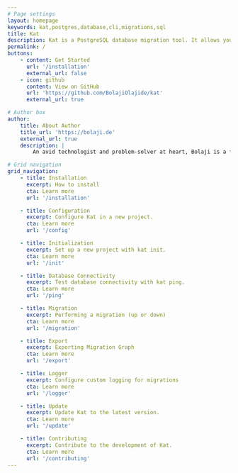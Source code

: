 ```yaml
---
# Page settings
layout: homepage
keywords: kat,postgres,database,cli,migrations,sql
title: Kat
description: Kat is a PostgreSQL database migration tool. It allows you run your migrations with raw SQL files.
permalink: /
buttons:
    - content: Get Started
      url: '/installation'
      external_url: false
    - icon: github
      content: View on GitHub
      url: 'https://github.com/BolajiOlajide/kat'
      external_url: true

# Author box
author:
    title: About Author
    title_url: 'https://bolaji.de'
    external_url: true
    description: |
        An avid technologist and problem-solver at heart, Bolaji is a full-stack software engineer with over 5 years of experience, currently boosting developer productivity at Sourcegraph.

# Grid navigation
grid_navigation:
    - title: Installation
      excerpt: How to install
      cta: Learn more
      url: '/installation'

    - title: Configuration
      excerpt: Configure Kat in a new project.
      cta: Learn more
      url: '/config'

    - title: Initialization
      excerpt: Set up a new project with kat init.
      cta: Learn more
      url: '/init'

    - title: Database Connectivity
      excerpt: Test database connectivity with kat ping.
      cta: Learn more
      url: '/ping'

    - title: Migration
      excerpt: Performing a migration (up or down)
      cta: Learn more
      url: '/migration'

    - title: Export
      excerpt: Exporting Migration Graph
      cta: Learn more
      url: '/export'

    - title: Logger
      excerpt: Configure custom logging for migrations
      cta: Learn more
      url: '/logger'

    - title: Update
      excerpt: Update Kat to the latest version.
      cta: Learn more
      url: '/update'

    - title: Contributing
      excerpt: Contribute to the development of Kat.
      cta: Learn more
      url: '/contributing'
---
```

